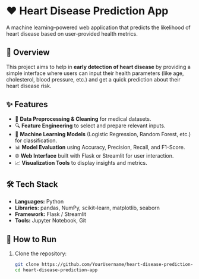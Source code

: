 # ❤️ Heart Disease Prediction App

A machine learning–powered web application that predicts the likelihood of heart disease based on user-provided health metrics.

## 📌 Overview
This project aims to help in **early detection of heart disease** by providing a simple interface where users can input their health parameters (like age, cholesterol, blood pressure, etc.) and get a quick prediction about their heart disease risk.

## ✨ Features
- 🧹 **Data Preprocessing & Cleaning** for medical datasets.
- 🔍 **Feature Engineering** to select and prepare relevant inputs.
- 🤖 **Machine Learning Models** (Logistic Regression, Random Forest, etc.) for classification.
- 📊 **Model Evaluation** using Accuracy, Precision, Recall, and F1-Score.
- 🌐 **Web Interface** built with Flask or Streamlit for user interaction.
- 📈 **Visualization Tools** to display insights and metrics.

## 🛠️ Tech Stack
- **Languages:** Python
- **Libraries:** pandas, NumPy, scikit-learn, matplotlib, seaborn
- **Framework:** Flask / Streamlit
- **Tools:** Jupyter Notebook, Git

## 🚀 How to Run
1. Clone the repository:
   ```bash
   git clone https://github.com/YourUsername/heart-disease-prediction-app.git
   cd heart-disease-prediction-app
